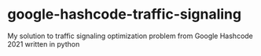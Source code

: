 # google-hashcode-traffic-signaling
My solution to traffic signaling optimization problem from Google Hashcode 2021 written in python
